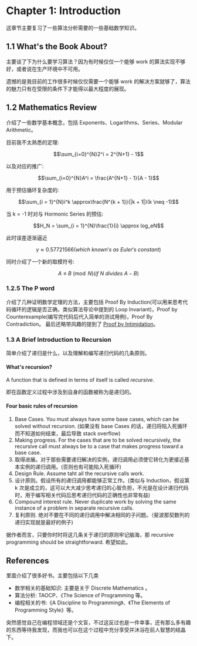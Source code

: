 # Chapter 1: Introduction

这章节主要复习了一些算法分析需要的一些基础数学知识。

## 1.1 What's the Book About?
 
主要谈了下为什么要学习算法？因为有时候仅仅一个能够 work 的算法实现不够好，或者说在生产环境中不可用。

遗憾的是我目前的工作很多时候仅仅需要一个能够 work 的解决方案就够了，算法的魅力只有在受限的条件下才能得以最大程度的展现。

## 1.2 Mathematics Review

介绍了一些数学基本概念，包括 Exponents、Logarithms、Series、Modular Arithmetic。

目前我不太熟悉的定理:

$$\sum_{i=0}^{N}2^i = 2^{N+1} - 1$$

以及对应的推广:

$$\sum_{i=0}^{N}A^i = \frac{A^{N+1} - 1}{A - 1}$$

用于预估循环复杂度的:

$$\sum_{i = 1}^{N}i^k \approx\frac{N^{k + 1}}{|k + 1|}(k \neq -1)$$

当 k = -1 时对与 Hormonic Series 的预估:

$$H_N = \sum_{i = 1}^{N}\frac{1}{i} \approx log_eN$$

此时误差逐渐逼近 

$$\gamma \approx 0.57721566 (which\ known's\ as\ Euler's\ constant)$$

同时介绍了一个新的取模符号:

$$ A \equiv B \pmod N (if\ N\ divides\ A - B)$$

### 1.2.5 The P word

介绍了几种证明数学定理的方法，主要包括 Proof By Induction(可以用来思考代码循环的逻辑是否正确，类似算法导论中提到的 Loop Invariant)，Proof by Counterexample(编写完代码后代入简单的测试用例)，Proof By Contradiction。
最后还略带风趣的提到了 [Proof by Intimidation](https://en.wikipedia.org/wiki/Proof_by_intimidation)。

### 1.3 A Brief Introduction to Recursion

简单介绍了递归是什么，以及理解和编写递归代码的几条原则。

#### What's recursion?

A function that is defined in terms of itself is called *recursive*.

即在函数定义过程中涉及到自身的函数被称为是递归的。

#### Four basic rules of recursion

1. Base Cases. You must always have some base cases, which can be solved without recursion. (如果没有 base Cases 的话，递归将陷入死循环而不知道如何结束，最后导致 stack overflow)
2. Making progress. For the cases that are to be solved recursively, the recursive call must always be to a case that makes progress toward a base case.
2. 取得进展。对于那些需要递归解决的实例，递归调用必须使它转化为更接近基本实例的递归调用。(否则也有可能陷入死循环)
3. Design Rule. Assume taht all the recursive calls work.
3. 设计原则。假设所有的递归调用都能够正常工作。(类似与 Induction，假设第 k 次是成立的，这可以大大减少思考递归的心智负担，不光是在设计递归代码时，用于编写相关代码后思考递归代码的正确性也非常有益)
4. Compound interest rule. Never duplicate work by solving the same instance of a problem in separate recursive calls.
4. 复利原则. 绝对不要在不同的递归调用中解决相同的子问题。（斐波那契数列的递归实现就是最好的例子)

据作者而言，只要你时时将这几条关于递归的原则牢记脑海，那 recursive programming should be straightforward. 希望如此。

## References

里面介绍了很多好书。主要包括以下几类

* 数学相关的基础知识: 主要是关于 Discrete Mathematics 。
* 算法分析: TAOCP、《The Science of Programming  等。
* 编程相关的书:《A Discipline to Programming》、《The Elements of Programming Style》等。

突然感觉自己在编程领域还是个文盲，不过这反过也是一件幸事，还有那么多有趣的东西等待我发现，而我也可以在这个过程中充分享受并沐浴在前人智慧的结晶下。
